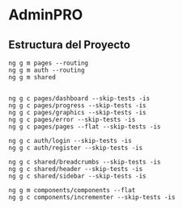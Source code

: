 # AdminPRO

## Estructura del Proyecto

    ng g m pages --routing
    ng g m auth --routing
    ng g m shared
    

    ng g c pages/dashboard --skip-tests -is
    ng g c pages/progress --skip-tests -is
    ng g c pages/graphics --skip-tests -is
    ng g c pages/error --skip-tests -is
    ng g c pages/pages --flat --skip-tests -is

    ng g c auth/login --skip-tests -is
    ng g c auth/register --skip-tests -is

    ng g c shared/breadcrumbs --skip-tests -is
    ng g c shared/header --skip-tests -is
    ng g c shared/sidebar --skip-tests -is

    ng g m components/components --flat
    ng g c components/incrementer --skip-tests -is
